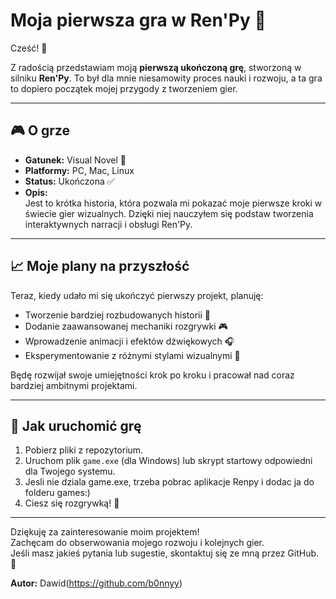 # Moja pierwsza gra w Ren'Py 🎉

Cześć! 👋

Z radością przedstawiam moją **pierwszą ukończoną grę**, stworzoną w silniku **Ren'Py**. To był dla mnie niesamowity proces nauki i rozwoju, a ta gra to dopiero początek mojej przygody z tworzeniem gier.

---

## 🎮 O grze
- **Gatunek:** Visual Novel 🎨  
- **Platformy:** PC, Mac, Linux  
- **Status:** Ukończona ✅  
- **Opis:**  
  Jest to krótka historia, która pozwala mi pokazać moje pierwsze kroki w świecie gier wizualnych. Dzięki niej nauczyłem się podstaw tworzenia interaktywnych narracji i obsługi Ren'Py.

---

## 📈 Moje plany na przyszłość
Teraz, kiedy udało mi się ukończyć pierwszy projekt, planuję:

- Tworzenie bardziej rozbudowanych historii 📜  
- Dodanie zaawansowanej mechaniki rozgrywki 🎮  
- Wprowadzenie animacji i efektów dźwiękowych 🎧  
- Eksperymentowanie z różnymi stylami wizualnymi 🎨  

Będę rozwijał swoje umiejętności krok po kroku i pracował nad coraz bardziej ambitnymi projektami.

---

## 🔗 Jak uruchomić grę
1. Pobierz pliki z repozytorium.
2. Uruchom plik `game.exe` (dla Windows) lub skrypt startowy odpowiedni dla Twojego systemu.
3. Jesli nie dziala game.exe, trzeba pobrac aplikacje Renpy i dodac ja do folderu games:)
4. Ciesz się rozgrywką! 🚀

---

Dziękuję za zainteresowanie moim projektem!  
Zachęcam do obserwowania mojego rozwoju i kolejnych gier.  
Jeśli masz jakieś pytania lub sugestie, skontaktuj się ze mną przez GitHub. 🙌

**Autor:** Dawid(https://github.com/b0nnyy)
